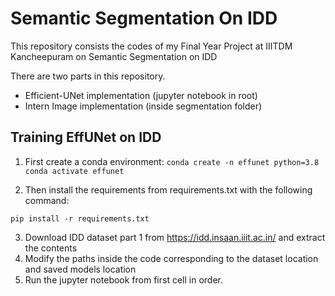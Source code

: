 # Semantic Segmentation On IDD
This repository consists the codes of my Final Year Project at IIITDM Kancheepuram on Semantic Segmentation on IDD

There are two parts in this repository.
* Efficient-UNet implementation (jupyter notebook in root)
* Intern Image implementation (inside segmentation folder)

## Training EffUNet on IDD
1. First create a conda environment:
```conda create -n effunet python=3.8```
```conda activate effunet```

2. Then install the requirements from requirements.txt with the following command:

``` pip install -r requirements.txt ```

3. Download IDD dataset part 1 from https://idd.insaan.iiit.ac.in/ and extract the contents
4. Modify the paths inside the code corresponding to the dataset location and saved models location
5. Run the jupyter notebook from first cell in order.
